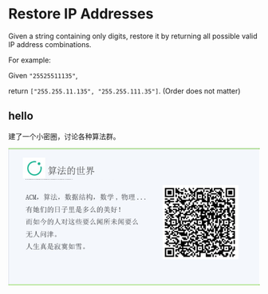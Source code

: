 # Restore IP Addresses

Given a string containing only digits, restore it by returning all possible valid IP address combinations.  

For example:  

Given `"25525511135"`,  

return `["255.255.11.135", "255.255.111.35"]`. (Order does not matter)  


## hello

建了一个小密圈，讨论各种算法群。  

![小密圈](/images/suanfa_xiaomiquan.jpg)

